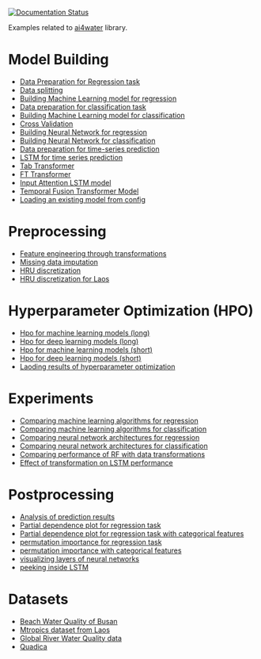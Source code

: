 
[![Documentation Status](https://readthedocs.org/projects/ai4water-examples/badge/?version=latest)](https://ai4water.readthedocs.io/projects/Examples/en/latest/?badge=latest)


Examples related to [ai4water](https://ai4water.readthedocs.io/) library.

Model Building
===============

   * [Data Preparation for Regression task](docs/source/_notebooks/model/data_prep_rgr.ipynb)
   * [Data splitting](docs/source/_notebooks/model/data_splitting.ipynb)
   * [Building Machine Learning model for regression](docs/source/_notebooks/model/ml_rgr.ipynb)
   * [Data preparation for classification task](docs/source/_notebooks/model/data_prep_cls.ipynb)
   * [Building Machine Learning model for classification ](docs/source/_notebooks/model/ml_rgr.ipynb)
   * [Cross Validation](docs/source/_notebooks/model/cross_val_rf.ipynb)
   * [Building Neural Network for regression ](docs/source/_notebooks/model/dl_rgr.ipynb)
   * [Building Neural Network for classification ](docs/source/_notebooks/model/dl_rgr.ipynb)
   * [Data preparation for time-series prediction ](docs/source/_notebooks/model/data_prep_ts.ipynb)
   * [LSTM for time series prediction ](docs/source/_notebooks/model/lstm_rgr.ipynb)
   * [Tab Transformer ](docs/source/_notebooks/model/tab_transformer.ipynb)
   * [FT Transformer ](docs/source/_notebooks/model/ft_transformer.ipynb)
   * [Input Attention LSTM model ](docs/source/_notebooks/model/interpretability_ia.ipynb)
   * [Temporal Fusion Transformer Model](docs/source/_notebooks/model/tft.ipynb)
   * [Loading an existing model from config](docs/source/_notebooks/model/from_config.ipynb)


Preprocessing
==============

   * [Feature engineering through transformations](docs/source/_notebooks/preprocessing/transformations.ipynb)
   * [Missing data imputation](docs/source/_notebooks/preprocessing/imputation.ipynb)
   * [HRU discretization](docs/source/_notebooks/preprocessing/hru_discretization.ipynb)
   * [HRU discretization for Laos](docs/source/_notebooks/preprocessing/hru_discretization_laos.ipynb)


Hyperparameter Optimization (HPO)
==================================

   * [Hpo for machine learning models (long)](docs/source/_notebooks/hpo/hpo_ml_long.ipynb)
   * [Hpo for deep learning models (long)](docs/source/_notebooks/hpo/hpo_nn_long.ipynb)
   * [Hpo for machine learning models (short)](docs/source/_notebooks/hpo/hpo_ml_short.ipynb)
   * [Hpo for deep learning models (short)](docs/source/_notebooks/hpo/hpo_nn_short.ipynb)
   * [Laoding results of hyperparameter optimization](docs/source/_notebooks/hpo/load_hpo.ipynb)


Experiments
================

   * [Comparing machine learning algorithms for regression ](docs/source/_notebooks/experiments/ml_rgr_exp.ipynb)
   * [Comparing machine learning algorithms for classification](docs/source/_notebooks/experiments/ml_cls_exp.ipynb)
   * [Comparing neural network architectures for regression](docs/source/_notebooks/experiments/dl_rgr_exp.ipynb)
   * [Comparing neural network architectures for classification](docs/source/_notebooks/experiments/dl_cls_exp.ipynb)
   * [Comparing performance of RF with data transformations](docs/source/_notebooks/experiments/ml_transformation.ipynb)
   * [Effect of transformation on LSTM performance](docs/source/_notebooks/experiments/dl_transformation.ipynb)


Postprocessing
================

   * [Analysis of prediction results](docs/source/_notebooks/postprocessing/pred_analysis_rgr.ipynb)
   * [Partial dependence plot for regression task](docs/source/_notebooks/postprocessing/pdp_rgr.ipynb)
   * [Partial dependence plot for regression task with categorical features](docs/source/_notebooks/postprocessing/pdp_cat_rgr.ipynb)
   * [permutation importance for regression task](docs/source/_notebooks/postprocessing/pimp_rgr.ipynb)
   * [permutation importance with categorical features](docs/source/_notebooks/postprocessing/pimp_rgr_cat.ipynb)
   * [visualizing layers of neural networks](docs/source/_notebooks/postprocessing/vis_nn_lyrs.ipynb)
   * [peeking inside LSTM](docs/source/_notebooks/postprocessing/vis_lstm.ipynb)


Datasets
==============

   * [Beach Water Quality of Busan](docs/source/_notebooks/datasets/busan_beach.ipynb)
   * [Mtropics dataset from Laos](docs/source/_notebooks/datasets/mtropics_laos.ipynb)
   * [Global River Water Quality data](docs/source/_notebooks/datasets/grqa.ipynb)
   * [Quadica](docs/source/_notebooks/datasets/quadica.ipynb)